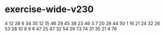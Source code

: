 # exercise-wide-v230
4
12
28
6
34
35
12
15
46
29
45
38
23
46
3
7
20
28
44
50
1
16
21
24
32
26
53
28
10
8
9
6
47
25
47
32
54
29
73
74
31
35
21
4
76
